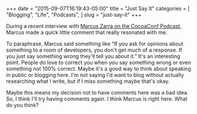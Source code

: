 +++
date = "2015-09-07T16:19:43-05:00"
title = "Just Say It"
categories = [
  "Blogging",
  "Life",
  "Podcasts",
]
slug = "just-say-it"
+++

During a recent interview with [Marcus Zarra on the CocoaConf Podcast][1],
Marcus made a quick little comment that really resonated with me.

<!-- more -->

To paraphrase, Marcus said something like <span class="yellow-highlight">“If you
ask for opinions about something to a room of developers, you don't get much of
a response. If you just say something wrong they'll tell you about it.”</span>
It's an interesting point. People do love to correct you when you say something
wrong or even something not 100% correct. Maybe it's a good way to think about
speaking in public or blogging here. I'm not saying I'd want to blog without
actually researching what I write, but if I miss something maybe that's okay.

Maybe this means my decision not to have comments here was a bad idea. So, I
think I'll try having comments again. I think Marcus is right here. What do you
think?

[1]: http://cocoaconf.com/podcast/13
